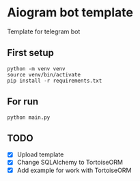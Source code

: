 # Aiogram bot template
Template for telegram bot

## First setup
```
python -m venv venv
source venv/bin/activate
pip install -r requirements.txt
```

## For run
```
python main.py
```

## TODO
- [X] Upload template
- [X] Change SQLAlchemy to TortoiseORM
- [X] Add example for work with TortoiseORM
